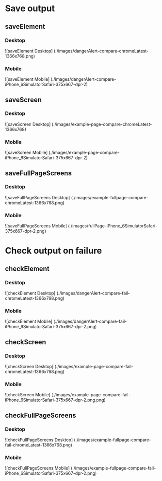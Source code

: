# Save output
## saveElement
### Desktop
![saveElement Desktop] (./images/dangerAlert-compare-chromeLatest-1366x768.png)
### Mobile
![saveElement Mobile] (./images/dangerAlert-compare-iPhone_6SimulatorSafari-375x667-dpr-2)

## saveScreen
### Desktop
![saveScreen Desktop] (./images/example-page-compare-chromeLatest-1366x768)
### Mobile
![saveScreen Mobile] (./images/example-page-compare-iPhone_6SimulatorSafari-375x667-dpr-2)

## saveFullPageScreens
### Desktop
![saveFullPageScreens Desktop] (./images/example-fullpage-compare-chromeLatest-1366x768.png)
### Mobile
![saveFullPageScreens Mobile] (./images/fullPage-iPhone_6SimulatorSafari-375x667-dpr-2.png)

# Check output on failure
## checkElement
### Desktop
![checkElement Desktop] (./images/dangerAlert-compare-fail-chromeLatest-1366x768.png)
### Mobile
![checkElement Mobile] (./images/dangerAlert-compare-fail-iPhone_6SimulatorSafari-375x667-dpr-2.png)

## checkScreen
### Desktop
![checkScreen Desktop] (./images/example-page-compare-fail-chromeLatest-1366x768.png)
### Mobile
![checkScreen Mobile] (./images/example-page-compare-fail-iPhone_6SimulatorSafari-375x667-dpr-2.png.png)

## checkFullPageScreens
### Desktop
![checkFullPageScreens Desktop] (./images/example-fullpage-compare-fail-chromeLatest-1366x768.png)
### Mobile
![checkFullPageScreens Mobile] (./images/example-fullpage-compare-fail-iPhone_6SimulatorSafari-375x667-dpr-2.png)

